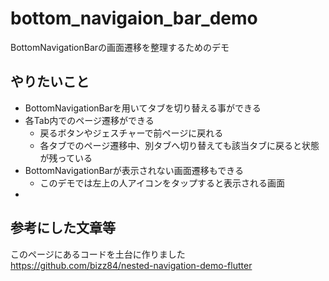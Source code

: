 # bottom_navigaion_bar_demo

BottomNavigationBarの画面遷移を整理するためのデモ

## やりたいこと

* BottomNavigationBarを用いてタブを切り替える事ができる
* 各Tab内でのページ遷移ができる
  * 戻るボタンやジェスチャーで前ページに戻れる
  * 各タブでのページ遷移中、別タブへ切り替えても該当タブに戻ると状態が残っている
* BottomNavigationBarが表示されない画面遷移もできる
  * このデモでは左上の人アイコンをタップすると表示される画面
* 

## 参考にした文章等
このページにあるコードを土台に作りました
https://github.com/bizz84/nested-navigation-demo-flutter

